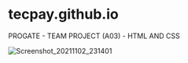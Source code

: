# tecpay.github.io
PROGATE - TEAM PROJECT (A03) - HTML AND CSS


![Screenshot_20211102_231401](https://user-images.githubusercontent.com/22519059/140483764-8426a3bf-acf8-4ddb-a279-6f6590e285be.png)
